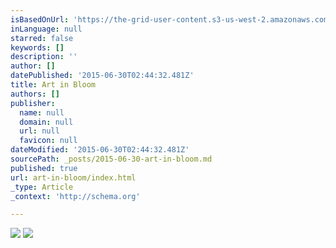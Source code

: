 ```yaml
---
isBasedOnUrl: 'https://the-grid-user-content.s3-us-west-2.amazonaws.com/5e294ad7-d6a1-4aec-930d-529a0b5f7fad.jpg'
inLanguage: null
starred: false
keywords: []
description: ''
author: []
datePublished: '2015-06-30T02:44:32.481Z'
title: Art in Bloom
authors: []
publisher:
  name: null
  domain: null
  url: null
  favicon: null
dateModified: '2015-06-30T02:44:32.481Z'
sourcePath: _posts/2015-06-30-art-in-bloom.md
published: true
url: art-in-bloom/index.html
_type: Article
_context: 'http://schema.org'

---
```

![](https://the-grid-user-content.s3-us-west-2.amazonaws.com/5e294ad7-d6a1-4aec-930d-529a0b5f7fad.jpg)
![](https://the-grid-user-content.s3-us-west-2.amazonaws.com/a31281e3-7aa7-40b9-a707-2ac46ca88b10.jpg)